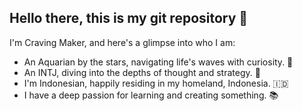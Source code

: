 ## Hello there, this is my git repository 👋

<p>I'm Craving Maker, and here's a glimpse into who I am:<br>
  <ul>
    <li>An Aquarian by the stars, navigating life's waves with curiosity. 🌊</li>
	<li>An INTJ, diving into the depths of thought and strategy. 🤔</li>
    <li>I'm Indonesian, happily residing in my homeland, Indonesia. 🇮🇩</li>
    <li>I have a deep passion for learning and creating something. 📚</li>
  </ul>
</p>

